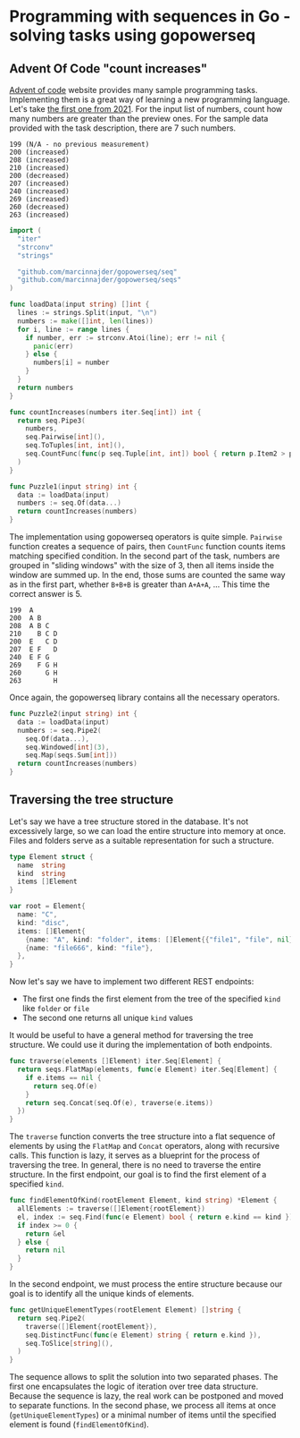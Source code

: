 # Programming with sequences in Go - solving tasks using gopowerseq

## Advent Of Code "count increases"

[Advent of code](https://adventofcode.com/) website provides many sample programming tasks. Implementing them is a great way of learning a new programming language. Let's take [the first one from 2021](https://adventofcode.com/2021/day/1). For the input list of numbers, count how many numbers are greater than the preview ones. For the sample data provided with the task description, there are 7 such numbers.

```
199 (N/A - no previous measurement)
200 (increased)
208 (increased)
210 (increased)
200 (decreased)
207 (increased)
240 (increased)
269 (increased)
260 (decreased)
263 (increased)
```

```go
import (
  "iter"
  "strconv"
  "strings"

  "github.com/marcinnajder/gopowerseq/seq"
  "github.com/marcinnajder/gopowerseq/seqs"
)

func loadData(input string) []int {
  lines := strings.Split(input, "\n")
  numbers := make([]int, len(lines))
  for i, line := range lines {
    if number, err := strconv.Atoi(line); err != nil {
      panic(err)
    } else {
      numbers[i] = number
    }
  }
  return numbers
}

func countIncreases(numbers iter.Seq[int]) int {
  return seq.Pipe3(
    numbers,
    seq.Pairwise[int](),
    seq.ToTuples[int, int](),
    seq.CountFunc(func(p seq.Tuple[int, int]) bool { return p.Item2 > p.Item1 }),
  )
}

func Puzzle1(input string) int {
  data := loadData(input)
  numbers := seq.Of(data...)
  return countIncreases(numbers)
}
```

The implementation using gopowerseq operators is quite simple. `Pairwise` function creates a sequence of pairs, then `CountFunc` function counts items matching specified condition. In the second part of the task, numbers are grouped in "sliding windows" with the size of 3, then all items inside the window are summed up. In the end, those sums are counted the same way as in the first part, whether `B+B+B` is greater than `A+A+A`, ... This time the correct answer is 5.

```
199  A
200  A B
208  A B C
210    B C D
200  E   C D
207  E F   D
240  E F G
269    F G H
260      G H
263        H
```

Once again, the gopowerseq library contains all the necessary operators.

```go
func Puzzle2(input string) int {
  data := loadData(input)
  numbers := seq.Pipe2(
    seq.Of(data...),
    seq.Windowed[int](3),
    seq.Map(seqs.Sum[int]))
  return countIncreases(numbers)
}
```

## Traversing the tree structure

Let's say we have a tree structure stored in the database. It's not excessively large, so we can load the entire structure into memory at once. Files and folders serve as a suitable representation for such a structure.

```go
type Element struct {
  name  string
  kind  string
  items []Element
}

var root = Element{
  name: "C",
  kind: "disc",
  items: []Element{
    {name: "A", kind: "folder", items: []Element{{"file1", "file", nil}, {"file2", "file", nil}}},
    {name: "file666", kind: "file"},
  },
}
```

Now let's say we have to implement two different REST endpoints:

- The first one finds the first element from the tree of the specified `kind` like `folder` or `file`
- The second one returns all unique `kind` values

It would be useful to have a general method for traversing the tree structure. We could use it during the implementation of both endpoints.

```go
func traverse(elements []Element) iter.Seq[Element] {
  return seqs.FlatMap(elements, func(e Element) iter.Seq[Element] {
    if e.items == nil {
      return seq.Of(e)
    }
    return seq.Concat(seq.Of(e), traverse(e.items))
  })
}
```

The `traverse` function converts the tree structure into a flat sequence of elements by using the `FlatMap` and `Concat` operators, along with recursive calls. This function is lazy, it serves as a blueprint for the process of traversing the tree. In general, there is no need to traverse the entire structure. In the first endpoint, our goal is to find the first element of a specified `kind`.

```go
func findElementOfKind(rootElement Element, kind string) *Element {
  allElements := traverse([]Element{rootElement})
  el, index := seq.Find(func(e Element) bool { return e.kind == kind })(allElements)
  if index >= 0 {
    return &el
  } else {
    return nil
  }
}
```

In the second endpoint, we must process the entire structure because our goal is to identify all the unique kinds of elements.

```go
func getUniqueElementTypes(rootElement Element) []string {
  return seq.Pipe2(
    traverse([]Element{rootElement}),
    seq.DistinctFunc(func(e Element) string { return e.kind }),
    seq.ToSlice[string](),
  )
}
```

The sequence allows to split the solution into two separated phases. The first one encapsulates the logic of iteration over tree data structure. Because the sequence is lazy, the real work can be postponed and moved to separate functions. In the second phase, we process all items at once (`getUniqueElementTypes`) or a minimal number of items until the specified element is found (`findElementOfKind`).
